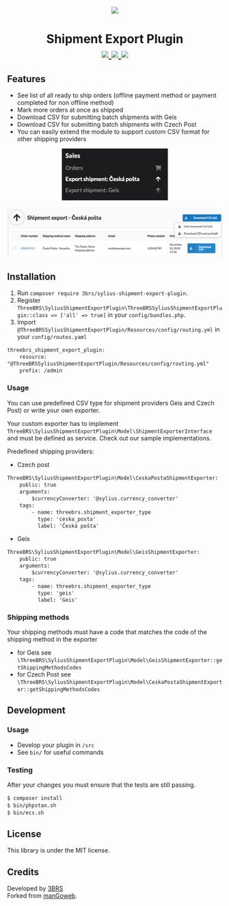 <p align="center">
    <a href="https://www.3brs.com" target="_blank">
        <img src="https://3brs1.fra1.cdn.digitaloceanspaces.com/3brs/logo/3BRS-logo-sylius-200.png"/>
    </a>
</p>
<h1 align="center">
Shipment Export Plugin
<br />
	<a href="https://packagist.org/packages/3brs/sylius-shipment-export-plugin" title="License" target="_blank">
        <img src="https://img.shields.io/packagist/l/3brs/sylius-shipment-export-plugin" />
    </a>
    <a href="https://packagist.org/packages/3brs/sylius-shipment-export-plugin" title="Version" target="_blank">
        <img src="https://img.shields.io/packagist/v/3brs/sylius-shipment-export-plugin" />
    </a>
    <a href="https://circleci.com/gh/3BRS/sylius-shipment-export-plugin" title="Build status" target="_blank">
        <img src="https://circleci.com/gh/3BRS/sylius-shipment-export-plugin.svg?style=shield" />
    </a>
</h1>

## Features

* See list of all ready to ship orders (offline payment method or payment completed for non offline method)
* Mark more orders at once as shipped
* Download CSV for submitting batch shipments with Geis
* Download CSV for submitting batch shipments with Czech Post
* You can easily extend the module to support custom CSV format for other shipping providers


<p align="center">
	<img src="https://raw.githubusercontent.com/3BRS/sylius-shipment-export-plugin/master/doc/menu.png"/>
</p>


<p align="center">
	<img src="https://raw.githubusercontent.com/3BRS/sylius-shipment-export-plugin/master/doc/list.png"/>
</p>

## Installation

1. Run `composer require 3brs/sylius-shipment-export-plugin`.
2. Register `ThreeBRS\SyliusShipmentExportPlugin\ThreeBRSSyliusShipmentExportPlugin::class => ['all' => true]` in your `config/bundles.php`.
3. Import `@ThreeBRSSyliusShipmentExportPlugin/Resources/config/routing.yml` in your `config/routes.yaml`

```
threebrs_shipment_export_plugin:
    resource: "@ThreeBRSSyliusShipmentExportPlugin/Resources/config/routing.yml"
    prefix: /admin
```

### Usage

You can use predefined CSV type for shipment providers Geis and Czech Post) or write your own exporter.

Your custom exporter has to implement `ThreeBRS\SyliusShipmentExportPlugin\Model\ShipmentExporterInterface`
and must be defined as service. Check out our sample implementations.

Predefined shipping providers:

* Czech post
```
ThreeBRS\SyliusShipmentExportPlugin\Model\CeskaPostaShipmentExporter:
    public: true
    arguments:
        $currencyConverter: '@sylius.currency_converter'    
    tags:
        - name: threebrs.shipment_exporter_type
          type: 'ceska_posta'
          label: 'Česká pošta'
```

* Geis
```
ThreeBRS\SyliusShipmentExportPlugin\Model\GeisShipmentExporter:
    public: true
    arguments:
        $currencyConverter: '@sylius.currency_converter'
    tags:
        - name: threebrs.shipment_exporter_type
          type: 'geis'
          label: 'Geis'
```

### Shipping methods

Your shipping methods must have a code that matches the code of the shipping method in the exporter
 - for Geis see `\ThreeBRS\SyliusShipmentExportPlugin\Model\GeisShipmentExporter::getShippingMethodsCodes`
 - for Czech Post see `\ThreeBRS\SyliusShipmentExportPlugin\Model\CeskaPostaShipmentExporter::getShippingMethodsCodes`

## Development

### Usage

- Develop your plugin in `/src`
- See `bin/` for useful commands

### Testing

After your changes you must ensure that the tests are still passing.

```bash
$ composer install
$ bin/phpstan.sh
$ bin/ecs.sh
```

License
-------
This library is under the MIT license.

Credits
-------
Developed by [3BRS](https://3brs.com)<br>
Forked from [manGoweb](https://github.com/mangoweb-sylius/SyliusShipmentExportPlugin).
